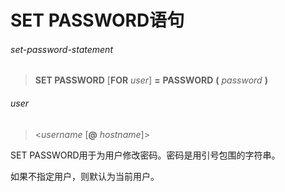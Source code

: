 # SET PASSWORD语句

###### set-password-statement
> **SET PASSWORD** [**FOR** *user*] **=** **PASSWORD** **(** *password* **)**

###### user
> <*username* [**@** *hostname*]>

SET PASSWORD用于为用户修改密码。密码是用引号包围的字符串。

如果不指定用户，则默认为当前用户。